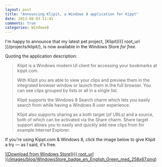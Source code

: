 ```yaml
---
layout: post
title: "Announcing Klipit, a Windows 8 application for Kippt"
date: 2013-08-03 11:41
comments: true
categories: Windows8
---
```


I'm happy to announce that my latest pet project, [Klipit]({{ root_url }}/projects/klipit/), is now available in the Windows Store *for free*. 

Quoting the application description: 
> Klipit is a Windows modern UI client for accessing your bookmarks at kippt.com.
> 
> With Klipit you are able to view your clips and preview them in the integrated browser window or launch them in the full browser. You can see clips grouped by lists or all in a single list.
> 
> Klipit supports the Windows 8 Search charm which lets you easily search from while having a Windows 8 user experience.
>  
> Klipit also supports sharing as a both target (of URLs) and a source, both of which can be activated via the Share charm. Share target support allows you to easily and quickly add new clips from for example Internet Explorer.

If you're using Kippt.com & Windows 8, click the image below to give Klipit a try &mdash; as I said, it's free.

[![Download from Windows Store]({{ root_url }}/images/blog/WindowsStore_badge_en_English_Green_med_258x67.png)][appStoreLink]

[appStoreLink]: http://apps.microsoft.com/windows/app/klipit/a5dd3cd1-308f-4992-a998-07fc1961defb "Download from Windows Store"